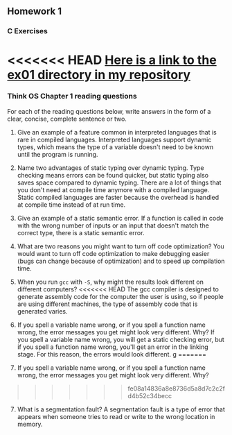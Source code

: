 ## Homework 1

### C Exercises

<<<<<<< HEAD
[Here is a link to the ex01 directory in my repository](https://github.com/bwerth/ExercisesInC/tree/master/exercises/ex01)
=======

### Think OS Chapter 1 reading questions

For each of the reading questions below, write answers in the form of
a clear, concise, complete sentence or two.

1) Give an example of a feature common in interpreted languages that is rare in compiled languages.
Interpreted languages support dynamic types, which means the type of a variable doesn't need to be known until the program is running.
2) Name two advantages of static typing over dynamic typing.
Type checking means errors can be found quicker, but static typing also saves space compared to dynamic typing. There are a lot of things that you don't need at compile time anymore with a compiled language. Static compiled languages are faster because the overhead is handled at compile time instead of at run time.
3) Give an example of a static semantic error.
If a function is called in code with the wrong number of inputs or an input that doesn't match the correct type, there is a static semantic error.
4) What are two reasons you might want to turn off code optimization?
You would want to turn off code optimization to make debugging easier (bugs can change because of optimization) and to speed up compilation time.
5) When you run `gcc` with `-S`, why might the results look different on different computers?
<<<<<<< HEAD
The gcc compiler is designed to generate assembly code for the computer the user is using, so if people are using different machines, the type of assembly code that is generated varies.
6) If you spell a variable name wrong, or if you spell a function name wrong, the error messages 
you get might look very different.  Why?
If you spell a variable name wrong, you will get a static checking error, but if you spell a function name wrong, you'll get an error in the linking stage. For this reason, the errors would look different. g
=======

6) If you spell a variable name wrong, or if you spell a function name wrong, the error messages you get might look very different.  Why?

>>>>>>> fe08a14836a8e8736d5a8d7c2c2fd4b52c34becc
7) What is a segmentation fault?
A segmentation fault is a type of error that appears when someone tries to read or write to the wrong location in memory.
